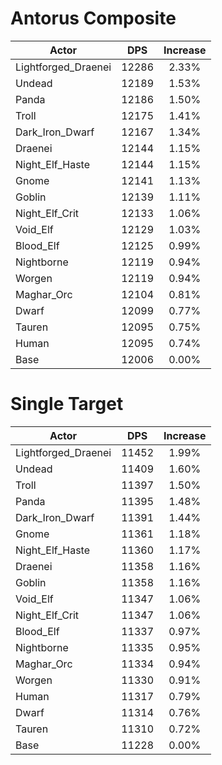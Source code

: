 # Antorus Composite
| Actor | DPS | Increase |
|---|:---:|:---:|
|Lightforged_Draenei|12286|2.33%|
|Undead|12189|1.53%|
|Panda|12186|1.50%|
|Troll|12175|1.41%|
|Dark_Iron_Dwarf|12167|1.34%|
|Draenei|12144|1.15%|
|Night_Elf_Haste|12144|1.15%|
|Gnome|12141|1.13%|
|Goblin|12139|1.11%|
|Night_Elf_Crit|12133|1.06%|
|Void_Elf|12129|1.03%|
|Blood_Elf|12125|0.99%|
|Nightborne|12119|0.94%|
|Worgen|12119|0.94%|
|Maghar_Orc|12104|0.81%|
|Dwarf|12099|0.77%|
|Tauren|12095|0.75%|
|Human|12095|0.74%|
|Base|12006|0.00%|

# Single Target
| Actor | DPS | Increase |
|---|:---:|:---:|
|Lightforged_Draenei|11452|1.99%|
|Undead|11409|1.60%|
|Troll|11397|1.50%|
|Panda|11395|1.48%|
|Dark_Iron_Dwarf|11391|1.44%|
|Gnome|11361|1.18%|
|Night_Elf_Haste|11360|1.17%|
|Draenei|11358|1.16%|
|Goblin|11358|1.16%|
|Void_Elf|11347|1.06%|
|Night_Elf_Crit|11347|1.06%|
|Blood_Elf|11337|0.97%|
|Nightborne|11335|0.95%|
|Maghar_Orc|11334|0.94%|
|Worgen|11330|0.91%|
|Human|11317|0.79%|
|Dwarf|11314|0.76%|
|Tauren|11310|0.72%|
|Base|11228|0.00%|
